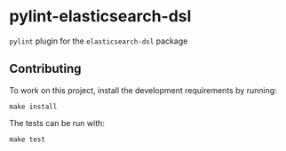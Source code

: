 # pylint-elasticsearch-dsl

`pylint` plugin for the `elasticsearch-dsl` package

## Contributing

To work on this project, install the development requirements by running:
```
make install
```

The tests can be run with:
```
make test
```
